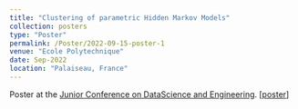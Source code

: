```yaml
---
title: "Clustering of parametric Hidden Markov Models"
collection: posters
type: "Poster"
permalink: /Poster/2022-09-15-poster-1
venue: "Ecole Polytechnique"
date: Sep-2022
location: "Palaiseau, France"
---
```

Poster at the [Junior Conference on DataScience and Engineering](https://digicosme.cnrs.fr/en/junior-conference-on-datascience-and-engeneering-2022-jdse/). [[poster](https://kaddouriibrahim.github.io/files/posters/Poster_JDSE.pdf)]
